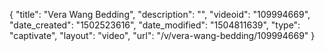 {
    "title": "Vera Wang Bedding",
    "description": "",
    "videoid": "109994669",
    "date_created": "1502523616",
    "date_modified": "1504811639",
    "type": "captivate",
    "layout": "video",
    "url": "\/v\/vera-wang-bedding\/109994669"
}